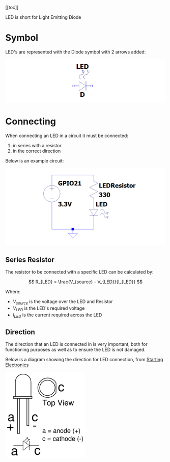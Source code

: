 [[toc]]

LED is short for Light Emitting Diode

# Symbol

LED's are represented with the Diode symbol with 2 arrows added:

![LED Symbol](/content/docs/electronics/led-symbol.png)

# Connecting

When connecting an LED in a circuit it must be connected:

1. in series with a resistor
2. in the correct direction

Below is an example circuit:

![Circuit example](/content/docs/electronics/led-circuit.png)

## Series Resistor

The resistor to be connected with a specific LED can be calculated by:

$$
R_{LED} = \frac{V_{source} - V_{LED}}{I_{LED}}
$$

Where:

- $V_{source}$ is the voltage over the LED and Resistor
- $V_{LED}$ is the LED's required voltage
- $I_{LED}$ is the current required across the LED

## Direction

The direction that an LED is connected in is very important, both for functioning purposes as well as to ensure the LED is not damaged.

Below is a diagram showing the direction for LED connection, from [Starting Electronics](https://startingelectronics.org/beginners/components/LED/)

![LED Connection Direction](/content/docs/electronics/led-connection-direction.png)
